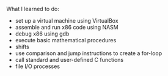 What I learned to do:
- set up a virtual machine using VirtualBox
- assemble and run x86 code using NASM
- debug x86 using gdb
- execute basic mathematical procedures
- shifts
- use comparison and jump instructions to create a for-loop
- call standard and user-defined C functions
- file I/O processes

